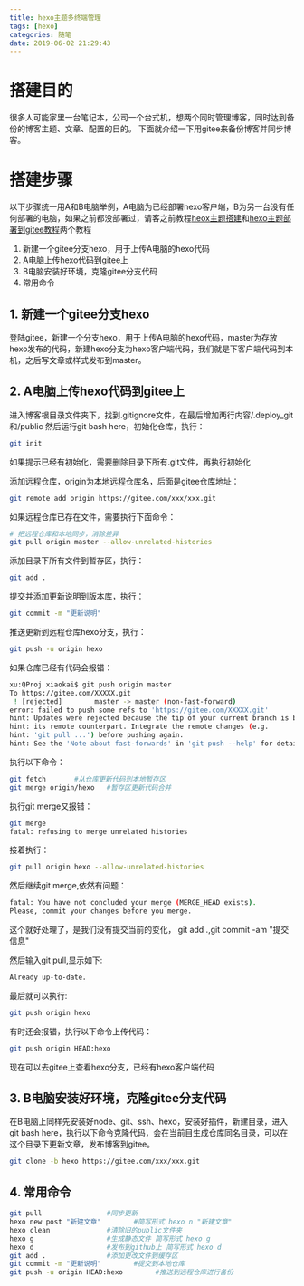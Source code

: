 ```yaml
---
title: hexo主题多终端管理
tags: [hexo]
categories: 随笔
date: 2019-06-02 21:29:43
---
```


# 搭建目的
很多人可能家里一台笔记本，公司一个台式机，想两个同时管理博客，同时达到备份的博客主题、文章、配置的目的。 
下面就介绍一下用gitee来备份博客并同步博客。

# 搭建步骤
以下步骤统一用A和B电脑举例，A电脑为已经部署hexo客户端，B为另一台没有任何部署的电脑，如果之前都没部署过，请客之前教程[heox主题搭建](https://hxqxiaoqi.gitee.io/2019/06/02/heox%E4%B8%BB%E9%A2%98%E6%90%AD%E5%BB%BA/)和[hexo主题部署到gitee教程](https://hxqxiaoqi.gitee.io/2019/06/02/hexo%E4%B8%BB%E9%A2%98%E9%83%A8%E7%BD%B2%E5%88%B0gitee%E6%95%99%E7%A8%8B/)两个教程

 1. 新建一个gitee分支hexo，用于上传A电脑的hexo代码
 2. A电脑上传hexo代码到gitee上
 3. B电脑安装好环境，克隆gitee分支代码
 4. 常用命令

## 1. 新建一个gitee分支hexo
登陆gitee，新建一个分支hexo，用于上传A电脑的hexo代码，master为存放hexo发布的代码，新建hexo分支为hexo客户端代码，我们就是下客户端代码到本机，之后写文章或样式发布到master。
## 2. A电脑上传hexo代码到gitee上

进入博客根目录文件夹下，找到.gitignore文件，在最后增加两行内容/.deploy_git和/public
然后运行git bash here，初始化仓库，执行：

``` bash
git init
```
如果提示已经有初始化，需要删除目录下所有.git文件，再执行初始化

添加远程仓库，origin为本地远程仓库名，后面是gitee仓库地址：

``` bash
git remote add origin https://gitee.com/xxx/xxx.git 
```

如果远程仓库已存在文件，需要执行下面命令：
``` bash
# 把远程仓库和本地同步，消除差异
git pull origin master --allow-unrelated-histories
```

添加目录下所有文件到暂存区，执行：

``` bash
git add . 
```
提交并添加更新说明到版本库，执行：

``` bash
git commit -m "更新说明"
```
推送更新到远程仓库hexo分支，执行：

``` bash
git push -u origin hexo
```
如果仓库已经有代码会报错：

``` bash
xu:QProj xiaokai$ git push origin master
To https://gitee.com/XXXXX.git
 ! [rejected]        master -> master (non-fast-forward)
error: failed to push some refs to 'https://gitee.com/XXXXX.git'
hint: Updates were rejected because the tip of your current branch is behind
hint: its remote counterpart. Integrate the remote changes (e.g.
hint: 'git pull ...') before pushing again.
hint: See the 'Note about fast-forwards' in 'git push --help' for details.
```
执行以下命令：

``` bash
git fetch		#从仓库更新代码到本地暂存区
git merge origin/hexo	#暂存区更新代码合并
```
执行git merge又报错：

``` bash
git merge
fatal: refusing to merge unrelated histories
```
接着执行：

``` bash
git pull origin hexo --allow-unrelated-histories 
```
然后继续git merge,依然有问题：

``` bash
fatal: You have not concluded your merge (MERGE_HEAD exists).
Please, commit your changes before you merge.
```
这个就好处理了，是我们没有提交当前的变化， git add .,git commit -am "提交信息"

然后输入git pull,显示如下:

``` bash
Already up-to-date.
```
最后就可以执行:

``` bash
git push origin hexo 
```
有时还会报错，执行以下命令上传代码：

``` bash
git push origin HEAD:hexo
```
现在可以去gitee上查看hexo分支，已经有hexo客户端代码

## 3. B电脑安装好环境，克隆gitee分支代码

在B电脑上同样先安装好node、git、ssh、hexo，安装好插件，新建目录，进入git bash here，执行以下命令克隆代码，会在当前目生成仓库同名目录，可以在这个目录下更新文章，发布博客到gitee。

``` bash
git clone -b hexo https://gitee.com/xxx/xxx.git 
```

## 4.  常用命令

``` bash
git pull 				#同步更新
hexo new post "新建文章" 		#简写形式 hexo n "新建文章"
hexo clean 				#清除旧的public文件夹
hexo g 					#生成静态文件 简写形式 hexo g
hexo d					#发布到github上 简写形式 hexo d
git add . 				#添加更改文件到缓存区
git commit -m "更新说明" 		#提交到本地仓库
git push -u origin HEAD:hexo 		#推送到远程仓库进行备份
```


